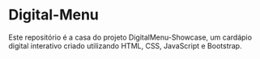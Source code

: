 # Digital-Menu
Este repositório é a casa do projeto DigitalMenu-Showcase, um cardápio digital interativo criado utilizando HTML, CSS, JavaScript e Bootstrap. 
